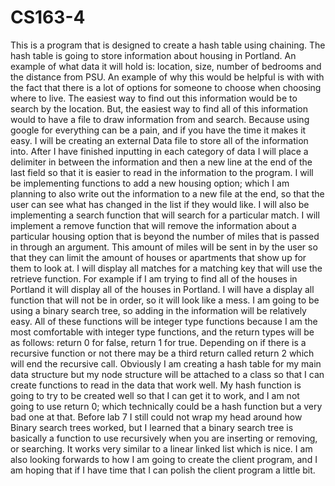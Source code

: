 # CS163-4
This is a program that is designed to create a hash table using chaining. The hash table is going to store information about housing in Portland. An example of what data it will hold is: location, size, number of bedrooms and the distance from PSU. An example of why this would be helpful is with with the fact that there is a lot of options for someone to choose when choosing where to live. The easiest way to find out this information would be to search by the location. But, the easiest way to find all of this information would to have a file to draw information from and search. Because using google for everything can be a pain, and if you have the time it makes it easy. I will be creating an external Data file to store all of the information into. After I have finished inputting in each category of data I will place a delimiter in between the information and then a new line at the end of the last field so that it is easier to read in the information to the program. I will be implementing functions to add a new housing option; which I am planning to also write out the information to a new file at the end, so that the user can see what has changed in the list if they would like. I will also be implementing a search function that will search for a particular match. I will implement a remove function that will remove the information about a particular housing option that is beyond the number of miles that is passed in through an argument. This amount of miles will be sent in by the user so that they can limit the amount of houses or apartments that show up for them to look at. I will display all matches for a matching key that will use the retrieve function. For example if I am trying to find all of the houses in Portland it will display all of the houses in Portland. I will have a display all function that will not be in order, so it will look like a mess. I am going to be using a binary search tree, so adding in the information will be relatively easy. All of these functions will be integer type functions because I am the most comfortable with integer type functions, and
the return types will be as follows: return 0 for false, return 1 for true. Depending on if there is a recursive function or not there may be a third return called return 2 which will end the recursive call. Obviously I am creating a hash table for my main data structure but my node structure will be attached to a class so that I can create functions to read in the data that work well. My hash function is going to try to be created well so that I can get it to work, and I am not going to use return 0; which technically could be a hash function but a very bad one at that. Before lab 7 I still could not wrap my head around how Binary search trees worked, but I learned that a binary search tree is basically a function to use recursively when you are inserting or removing, or searching. It works very similar to a linear linked list which is nice. I am also looking forwards to how I am going to create the client program, and I am hoping that if I have time that I can polish the client program a little bit.
